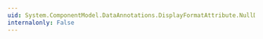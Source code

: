 ```yaml
---
uid: System.ComponentModel.DataAnnotations.DisplayFormatAttribute.NullDisplayText
internalonly: False
---
```

